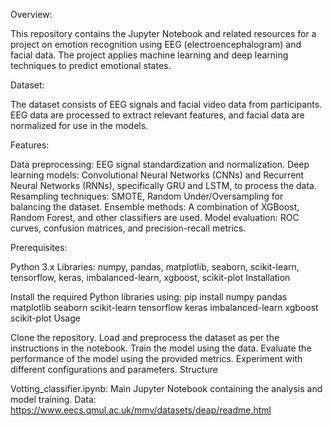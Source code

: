 Overview:

This repository contains the Jupyter Notebook and related resources for a project on emotion recognition using EEG (electroencephalogram) and facial data. The project applies machine learning and deep learning techniques to predict emotional states.

Dataset:

The dataset consists of EEG signals and facial video data from participants. EEG data are processed to extract relevant features, and facial data are normalized for use in the models.

Features:

Data preprocessing: EEG signal standardization and normalization.
Deep learning models: Convolutional Neural Networks (CNNs) and Recurrent Neural Networks (RNNs), specifically GRU and LSTM, to process the data.
Resampling techniques: SMOTE, Random Under/Oversampling for balancing the dataset.
Ensemble methods: A combination of XGBoost, Random Forest, and other classifiers are used.
Model evaluation: ROC curves, confusion matrices, and precision-recall metrics.

Prerequisites:

Python 3.x
Libraries: numpy, pandas, matplotlib, seaborn, scikit-learn, tensorflow, keras, imbalanced-learn, xgboost, scikit-plot
Installation

Install the required Python libraries using:
pip install numpy pandas matplotlib seaborn scikit-learn tensorflow keras imbalanced-learn xgboost scikit-plot
Usage

Clone the repository.
Load and preprocess the dataset as per the instructions in the notebook.
Train the model using the data.
Evaluate the performance of the model using the provided metrics.
Experiment with different configurations and parameters.
Structure

Votting_classifier.ipynb: Main Jupyter Notebook containing the analysis and model training.
Data: https://www.eecs.qmul.ac.uk/mmv/datasets/deap/readme.html

